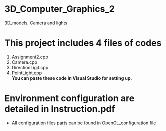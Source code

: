 # 3D_Computer_Graphics_2
3D_models, Camera and lights

# This project includes 4 files of codes
1. Assignment2.cpp
2. Camera.cpp
3. DirectionLigit.cpp
4. PointLight.cpp
<br> <b>You can paste these code in Visual Studio for setting up.</b>

# Environment configuration are detailed in Instruction.pdf
* All configuration files parts can be found in OpenGL_configuration file
